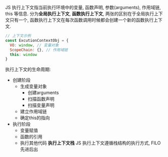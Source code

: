 JS 执行上下文指当前执行环境中的变量, 函数声明, 参数(arguments), 作用域链, this 等信息. 分为**全局执行上下文**, **函数执行上下文**, 两张的区别在于全局执行上下文只有一个, 函数执行上下文在每次函数调用时候都会创建一个新的函数执行上下文.
```javascript
// 上下文示例
const ExcutionContextObj = {
  VO: window, // 变量对象
  ScopeChain: {}, // 作用域链
  this: window
}
```

执行上下文的生命周期:
-   创建阶段  
	-   生成变量对象
		-   创建arguments
		-   扫描函数声明
		-   扫描变量声明
	-   建立作用域链
	-   确定this的指向
-   执行阶段
	-   变量赋值
	-   函数的引用
	-   执行其他代码
**执行上下文栈**
JS 执行上下文遵循栈结构的执行方式, FILO 先进后出